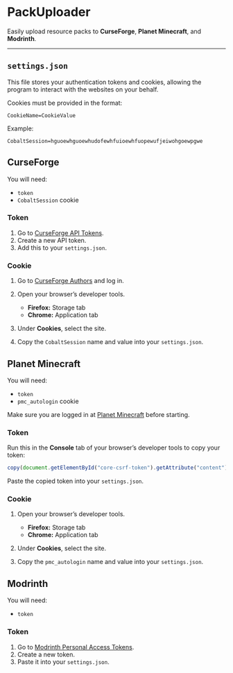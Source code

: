 # PackUploader

Easily upload resource packs to **CurseForge**, **Planet Minecraft**, and **Modrinth**.

---

## `settings.json`

This file stores your authentication tokens and cookies, allowing the program to interact with the websites on your behalf.

Cookies must be provided in the format:

```
CookieName=CookieValue
```

Example:

```
CobaltSession=hguoewhguoewhudofewhfuioewhfuopewufjeiwohgoewpgwe
```

## CurseForge

You will need:

* `token`
* `CobaltSession` cookie

### Token

1. Go to [CurseForge API Tokens](https://authors-old.curseforge.com/account/api-tokens).
2. Create a new API token.
3. Add this to your `settings.json`.

### Cookie

1. Go to [CurseForge Authors](https://authors.curseforge.com/) and log in.
2. Open your browser’s developer tools.

   * **Firefox:** Storage tab
   * **Chrome:** Application tab
3. Under **Cookies**, select the site.
4. Copy the `CobaltSession` name and value into your `settings.json`.

## Planet Minecraft

You will need:

* `token`
* `pmc_autologin` cookie

Make sure you are logged in at [Planet Minecraft](https://www.planetminecraft.com/) before starting.

### Token

Run this in the **Console** tab of your browser’s developer tools to copy your token:

```js
copy(document.getElementById("core-csrf-token").getAttribute("content"))
```

Paste the copied token into your `settings.json`.

### Cookie

1. Open your browser’s developer tools.

   * **Firefox:** Storage tab
   * **Chrome:** Application tab
2. Under **Cookies**, select the site.
3. Copy the `pmc_autologin` name and value into your `settings.json`.

## Modrinth

You will need:

* `token`

### Token

1. Go to [Modrinth Personal Access Tokens](https://modrinth.com/settings/pats).
2. Create a new token.
3. Paste it into your `settings.json`.
